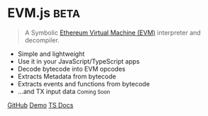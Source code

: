 # EVM.js <small>BETA</small>

> A Symbolic [Ethereum Virtual Machine (EVM)](https://medium.com/mycrypto/the-ethereum-virtual-machine-how-does-it-work-9abac2b7c9e) interpreter and decompiler.

- Simple and lightweight
- Use it in your JavaScript/TypeScript apps
- Decode bytecode into EVM opcodes
- Extracts Metadata from bytecode
- Extracts events and functions from bytecode
- ...and TX input data <small>Coming Soon</small>

[GitHub](https://github.com/acuarica/evm)
[Demo](#demo)
[TS Docs](https://acuarica.github.io/evm/tsdoc/)
